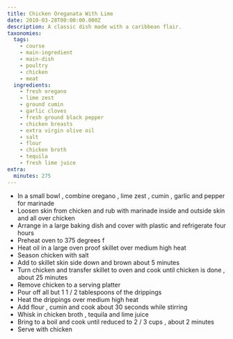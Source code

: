 ```yaml
---
title: Chicken Oreganata With Lime
date: 2010-03-28T00:00:00.000Z
description: A classic dish made with a caribbean flair.
taxonomies:
  tags:
    - course
    - main-ingredient
    - main-dish
    - poultry
    - chicken
    - meat
  ingredients:
    - fresh oregano
    - lime zest
    - ground cumin
    - garlic cloves
    - fresh ground black pepper
    - chicken breasts
    - extra virgin olive oil
    - salt
    - flour
    - chicken broth
    - tequila
    - fresh lime juice
extra:
  minutes: 275
---
```

 - In a small bowl , combine oregano , lime zest , cumin , garlic and pepper for marinade
 - Loosen skin from chicken and rub with marinade inside and outside skin and all over chicken
 - Arrange in a large baking dish and cover with plastic and refrigerate four hours
 - Preheat oven to 375 degrees f
 - Heat oil in a large oven proof skillet over medium high heat
 - Season chicken with salt
 - Add to skillet skin side down and brown about 5 minutes
 - Turn chicken and transfer skillet to oven and cook until chicken is done , about 25 minutes
 - Remove chicken to a serving platter
 - Pour off all but 1 1 / 2 tablespoons of the drippings
 - Heat the drippings over medium high heat
 - Add flour , cumin and cook about 30 seconds while stirring
 - Whisk in chicken broth , tequila and lime juice
 - Bring to a boil and cook until reduced to 2 / 3 cups , about 2 minutes
 - Serve with chicken
